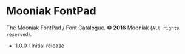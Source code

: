 # Mooniak FontPad

The Mooniak FontPad / Font Catalogue. **© 2016** Mooniak (`All rights reserved`).

  - 1.0.0 : Initial release
